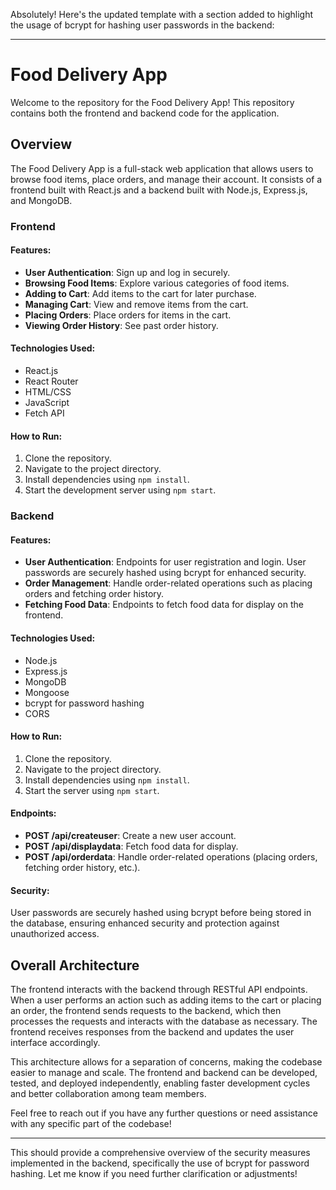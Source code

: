 Absolutely! Here's the updated template with a section added to highlight the usage of bcrypt for hashing user passwords in the backend:

---

# Food Delivery App

Welcome to the repository for the Food Delivery App! This repository contains both the frontend and backend code for the application.

## Overview

The Food Delivery App is a full-stack web application that allows users to browse food items, place orders, and manage their account. It consists of a frontend built with React.js and a backend built with Node.js, Express.js, and MongoDB.

### Frontend

#### Features:
- **User Authentication**: Sign up and log in securely.
- **Browsing Food Items**: Explore various categories of food items.
- **Adding to Cart**: Add items to the cart for later purchase.
- **Managing Cart**: View and remove items from the cart.
- **Placing Orders**: Place orders for items in the cart.
- **Viewing Order History**: See past order history.

#### Technologies Used:
- React.js
- React Router
- HTML/CSS
- JavaScript
- Fetch API

#### How to Run:
1. Clone the repository.
2. Navigate to the project directory.
3. Install dependencies using `npm install`.
4. Start the development server using `npm start`.

### Backend

#### Features:
- **User Authentication**: Endpoints for user registration and login. User passwords are securely hashed using bcrypt for enhanced security.
- **Order Management**: Handle order-related operations such as placing orders and fetching order history.
- **Fetching Food Data**: Endpoints to fetch food data for display on the frontend.

#### Technologies Used:
- Node.js
- Express.js
- MongoDB
- Mongoose
- bcrypt for password hashing
- CORS

#### How to Run:
1. Clone the repository.
2. Navigate to the project directory.
3. Install dependencies using `npm install`.
4. Start the server using `npm start`.

#### Endpoints:
- **POST /api/createuser**: Create a new user account.
- **POST /api/displaydata**: Fetch food data for display.
- **POST /api/orderdata**: Handle order-related operations (placing orders, fetching order history, etc.).

#### Security:
User passwords are securely hashed using bcrypt before being stored in the database, ensuring enhanced security and protection against unauthorized access.

## Overall Architecture

The frontend interacts with the backend through RESTful API endpoints. When a user performs an action such as adding items to the cart or placing an order, the frontend sends requests to the backend, which then processes the requests and interacts with the database as necessary. The frontend receives responses from the backend and updates the user interface accordingly.

This architecture allows for a separation of concerns, making the codebase easier to manage and scale. The frontend and backend can be developed, tested, and deployed independently, enabling faster development cycles and better collaboration among team members.

Feel free to reach out if you have any further questions or need assistance with any specific part of the codebase!

---

This should provide a comprehensive overview of the security measures implemented in the backend, specifically the use of bcrypt for password hashing. Let me know if you need further clarification or adjustments!
